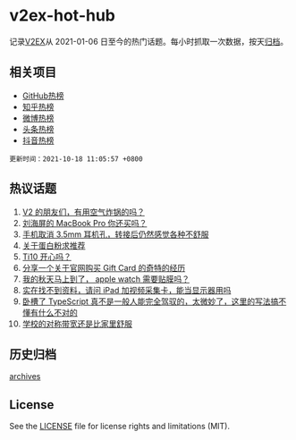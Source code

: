 # v2ex-hot-hub

 记录[V2EX](https://www.v2ex.com/)从 2021-01-06 日至今的热门话题。每小时抓取一次数据，按天[归档](archives)。
 
 ## 相关项目

- [GitHub热榜](https://github.com/snaildev/github-hot-hub)
- [知乎热榜](https://github.com/snaildev/zhihu-hot-hub)
- [微博热榜](https://github.com/snaildev/weibo-hot-hub)
- [头条热榜](https://github.com/snaildev/toutiao-hot-hub)
- [抖音热榜](https://github.com/snaildev/douyin-hot-hub)


 `更新时间：2021-10-18 11:05:57 +0800`

## 热议话题

1. [V2 的朋友们，有用空气炸锅的吗？](https://www.v2ex.com/t/808320)
1. [刘海屏的 MacBook Pro 你还买吗？](https://www.v2ex.com/t/808438)
1. [手机取消 3.5mm 耳机孔，转接后仍然感觉各种不舒服](https://www.v2ex.com/t/808343)
1. [关于蛋白粉求推荐](https://www.v2ex.com/t/808326)
1. [Ti10 开心吗？](https://www.v2ex.com/t/808415)
1. [分享一个关于官网购买 Gift Card 的奇特的经历](https://www.v2ex.com/t/808408)
1. [我的秋天马上到了， apple watch 需要贴膜吗？](https://www.v2ex.com/t/808435)
1. [实在找不到资料，请问 iPad 加视频采集卡，能当显示器用吗](https://www.v2ex.com/t/808321)
1. [卧槽了 TypeScript 真不是一般人能完全驾驭的，太微妙了，这里的写法搞不懂有什么不对的](https://www.v2ex.com/t/808330)
1. [学校的对称带宽还是比家里舒服](https://www.v2ex.com/t/808324)

## 历史归档

[archives](archives)

## License

See the [LICENSE](LICENSE) file for license rights and limitations (MIT).
